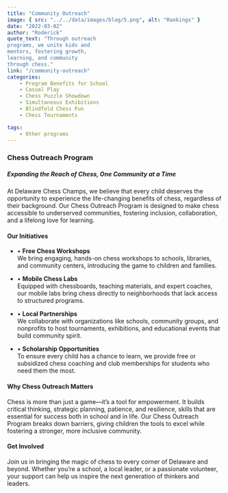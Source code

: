 ```yaml
---
title: "Community Outreach"
image: { src: "../../data/images/blog/5.png", alt: "Rankings" }
date: "2022-03-02"
author: "Roderick"
quote_text: "Through outreach
programs, we unite kids and
mentors, fostering growth,
learning, and community
through chess."
link: "/community-outreach" 
categories:
    - Program Benefits for School
    - Casual Play
    - Chess Puzzle Showdown
    - Simultaneous Exhibitions
    - Blindfold Chess Fun
    - Chess Tournaments

tags:
    - Other programs
---
```


### Chess Outreach Program
##### Expanding the Reach of Chess, One Community at a Time
At Delaware Chess Champs, we believe that every child deserves the opportunity to experience the life-changing benefits of chess, regardless of their background. Our Chess Outreach Program is designed to make chess accessible to underserved communities, fostering inclusion, collaboration, and a lifelong love for learning.

#### Our Initiatives

- • **Free Chess Workshops**  
  We bring engaging, hands-on chess workshops to schools, libraries, and community centers, introducing the game to children and families.

- • **Mobile Chess Labs**  
  Equipped with chessboards, teaching materials, and expert coaches, our mobile labs bring chess directly to neighborhoods that lack access to structured programs.

- • **Local Partnerships**  
  We collaborate with organizations like schools, community groups, and nonprofits to host tournaments, exhibitions, and educational events that build community spirit.

- • **Scholarship Opportunities**  
  To ensure every child has a chance to learn, we provide free or subsidized chess coaching and club memberships for students who need them the most.

#### Why Chess Outreach Matters
Chess is more than just a game—it’s a tool for empowerment. It builds critical thinking, strategic planning, patience, and resilience, skills that are essential for success both in school and in life. Our Chess Outreach Program breaks down barriers, giving children the tools to excel while fostering a stronger, more inclusive community.

#### Get Involved
Join us in bringing the magic of chess to every corner of Delaware and beyond. Whether you’re a school, a local leader, or a passionate volunteer, your support can help us inspire the next generation of thinkers and leaders.
